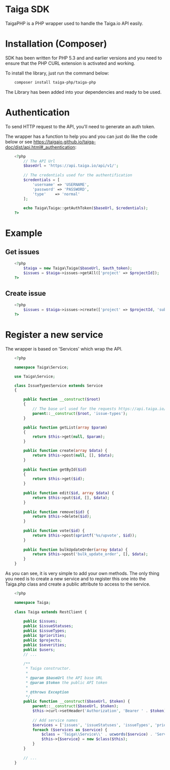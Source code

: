 # Taiga SDK

TaigaPHP is a PHP wrapper used to handle the Taiga.io API easily.

# Installation (Composer)

SDK has been written for PHP 5.3 and and earlier versions and you need to ensure that the PHP CURL extension is activated and working.

To install the library, just run the command below:
``` sh
    composer install taiga-php/taiga-php
```
The Library has been added into your dependencies and ready to be used.

# Authentication

To send HTTP request to the API, you'll need to generate an auth token.

The wrapper has a function to help you and you can just do like the code below or see https://taigaio.github.io/taiga-doc/dist/api.html#_authentication:
``` php
    <?php
        // The API Url
        $baseUrl = 'https://api.taiga.io/api/v1/';
        
        // The credentials used for the authentification
        $credentials = [
            'username' => 'USERNAME',
            'password' => 'PASSWORD',
            'type'    => 'normal'
        ];
        
        echo Taiga\Taiga::getAuthToken($baseUrl, $credentials);
    ?>
```
# Example

## Get issues
``` php
    <?php
        $taiga = new Taiga\Taiga($baseUrl, $auth_token);
        $issues = $taiga->issues->getAll(['project' => $projectId]);
    ?>
```
## Create issue
``` php
    <?php
        $issues = $taiga->issues->create(['project' => $projectId, 'subject' => 'My super issue']);
    ?>
```
# Register a new service

The wrapper is based on 'Services' which wrap the API.
``` php
    <?php

    namespace Taiga\Service;

    use Taiga\Service;

    class IssueTypesService extends Service
    {

        public function __construct($root)
        {
            // The base url used for the requests https://api.taiga.io/api/v1/issue-type
            parent::__construct($root, 'issue-types');
        }

        public function getList(array $param)
        {
            return $this->get(null, $param);
        }

        public function create(array $data) {
            return $this->post(null, [], $data);
        }
    
        public function getById($id)
        {
            return $this->get($id);
        }
    
        public function edit($id, array $data) {
            return $this->put($id, [], $data);
        }
    
        public function remove($id) {
            return $this->delete($id);
        }
    
        public function vote($id) {
            return $this->post(sprintf('%s/upvote', $id));
        }
    
        public function bulkUpdateOrder(array $data) {
            return $this->post('bulk_update_order', [], $data);
        }
    }
```
As you can see, it is very simple to add your own methods. The only thing you need is to create a new service and to register this one into the Taiga.php class and create a public attribute to access to the service.

``` php
    <?php

    namespace Taiga;
    
    class Taiga extends RestClient {
    
        public $issues;
        public $issueStatuses;
        public $issueTypes;
        public $priorities;
        public $projects;
        public $severities;
        public $users;
        // ...
        
        /**
         * Taiga constructor.
         *
         * @param $baseUrl the API base URL
         * @param $token the public API token
         *
         * @throws Exception
         */
        public function __construct($baseUrl, $token) {
            parent::__construct($baseUrl, $token);
            $this->curl->setHeader('Authorization', 'Bearer ' . $token);
            
            // Add service names
            $services = ['issues', 'issueStatuses', 'issueTypes', 'priorities', 'projects', 'severities', 'users'];
            foreach ($services as $service) {
                $class = 'Taiga\\Service\\' . ucwords($service) . 'Service';
                $this->{$service} = new $class($this);
            }
        }
        
        // ...
    }
```